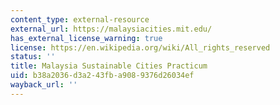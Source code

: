 ```yaml
---
content_type: external-resource
external_url: https://malaysiacities.mit.edu/
has_external_license_warning: true
license: https://en.wikipedia.org/wiki/All_rights_reserved
status: ''
title: Malaysia Sustainable Cities Practicum
uid: b38a2036-d3a2-43fb-a908-9376d26034ef
wayback_url: ''
---
```


